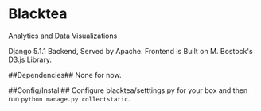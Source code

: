 Blacktea
========

Analytics and Data Visualizations

Django 5.1.1 Backend, Served by Apache. Frontend is Built on M. Bostock's D3.js Library.

##Dependencies##
None for now.

##Config/Install##
Configure blacktea/setttings.py for your box and then run `python manage.py collectstatic`.
